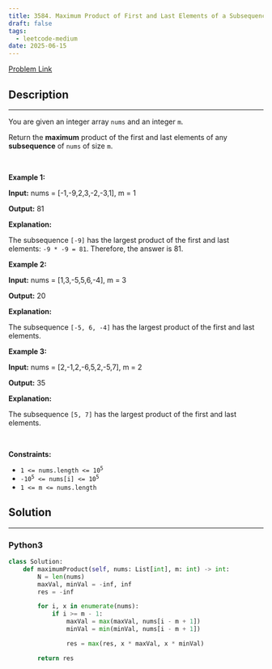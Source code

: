 ```yaml
---
title: 3584. Maximum Product of First and Last Elements of a Subsequence
draft: false
tags: 
  - leetcode-medium
date: 2025-06-15
---
```


[Problem Link](https://leetcode.com/problems/maximum-product-of-first-and-last-elements-of-a-subsequence/)

## Description

---
<p>You are given an integer array <code>nums</code> and an integer <code>m</code>.</p>

<p>Return the <strong>maximum</strong> product of the first and last elements of any <strong><span data-keyword="subsequence-array">subsequence</span></strong> of <code>nums</code> of size <code>m</code>.</p>

<p>&nbsp;</p>
<p><strong class="example">Example 1:</strong></p>

<div class="example-block">
<p><strong>Input:</strong> <span class="example-io">nums = [-1,-9,2,3,-2,-3,1], m = 1</span></p>

<p><strong>Output:</strong> <span class="example-io">81</span></p>

<p><strong>Explanation:</strong></p>

<p>The subsequence <code>[-9]</code> has the largest product of the first and last elements: <code>-9 * -9 = 81</code>. Therefore, the answer is 81.</p>
</div>

<p><strong class="example">Example 2:</strong></p>

<div class="example-block">
<p><strong>Input:</strong> <span class="example-io">nums = [1,3,-5,5,6,-4], m = 3</span></p>

<p><strong>Output:</strong> <span class="example-io">20</span></p>

<p><strong>Explanation:</strong></p>

<p>The subsequence <code>[-5, 6, -4]</code> has the largest product of the first and last elements.</p>
</div>

<p><strong class="example">Example 3:</strong></p>

<div class="example-block">
<p><strong>Input:</strong> <span class="example-io">nums = [2,-1,2,-6,5,2,-5,7], m = 2</span></p>

<p><strong>Output:</strong> <span class="example-io">35</span></p>

<p><strong>Explanation:</strong></p>

<p>The subsequence <code>[5, 7]</code> has the largest product of the first and last elements.</p>
</div>

<p>&nbsp;</p>
<p><strong>Constraints:</strong></p>

<ul>
	<li><code>1 &lt;= nums.length &lt;= 10<sup>5</sup></code></li>
	<li><code>-10<sup>5</sup> &lt;= nums[i] &lt;= 10<sup>5</sup></code></li>
	<li><code>1 &lt;= m &lt;= nums.length</code></li>
</ul>


## Solution

---
### Python3
``` py title='maximum-product-of-first-and-last-elements-of-a-subsequence'
class Solution:
    def maximumProduct(self, nums: List[int], m: int) -> int:
        N = len(nums)
        maxVal, minVal = -inf, inf
        res = -inf

        for i, x in enumerate(nums):
            if i >= m - 1:
                maxVal = max(maxVal, nums[i - m + 1])
                minVal = min(minVal, nums[i - m + 1])

                res = max(res, x * maxVal, x * minVal)

        return res
```

